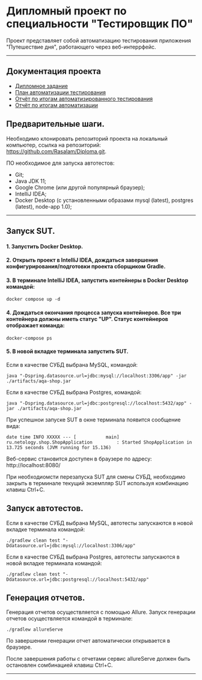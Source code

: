 # Дипломный проект по специальности "Тестировщик ПО" 

Проект представляет собой автоматизацию тестирования приложения "Путешествие дня", работающего через веб-интеррфейс.

---

## Документация проекта

- [Дипломное задание](https://github.com/netology-code/qa-diploma.git)
- [План автоматизации тестирования](https://github.com/Rasalam/Diploma/blob/12d947825f334a4e08695b8ff2d933d732cd82c2/documents/Plan.md)
- [Отчёт по итогам автоматизированного тестирования](https://github.com/Rasalam/Diploma/blob/12d947825f334a4e08695b8ff2d933d732cd82c2/documents/Report.md)
- [Отчёт по итогам автоматизации](https://github.com/Rasalam/Diploma/blob/6eeffc026c6af0e5880ff3fd000823ebd53fa0dc/documents/Summary.md)

## Предварительные шаги.

Необходимо клонировать репозиторий проекта на локальный компьютер, ссылка на репозиторий: https://github.com/Rasalam/Diploma.git.

ПО необходимое для запуска автотестов:

- Git;
- Java JDK 11;
- Google Chrome (или другой популярный браузер);
- IntelliJ IDEA;
- Docker Desktop (с установленными образами mysql (latest), postgres (latest), node-app 1.0);

---

## Запуск SUT.

#### 1. Запустить Docker Desktop.

#### 2. Открыть проект в IntelliJ IDEA, дождаться завершения конфигурирования/подготовки проекта сборщиком Gradle.

#### 3. В терминале IntelliJ IDEA, запустить контейнеры в Docker Desktop командой:

```
docker compose up -d
```
#### 4. Дождаться окончания процесса запуска контейнеров. Все три контейнера должны иметь статус "UP". Статус контейнеров отображает команда:

```
docker-compose ps
```

#### 5. В новой вкладке терминала запустить SUT.
Если в качестве СУБД выбрана MySQL, командой:
```
java "-Dspring.datasource.url=jdbc:mysql://localhost:3306/app" -jar ./artifacts/aqa-shop.jar
```
Если в качестве СУБД выбрана Postgres, командой:
```
java "-Dspring.datasource.url=jdbc:postgresql://localhost:5432/app" -jar ./artifacts/aqa-shop.jar
```
При успешнои запуске SUT в окне терминала появится сообщение вида:

```
date time INFO XXXXX --- [           main] ru.netology.shop.ShopApplication         : Started ShopApplication in 13.725 seconds (JVM running for 15.136)
```
Веб-сервис становится доступен в браузере по адресу: http://localhost:8080/

При необходиомсти перезапуска SUT для смены СУБД, необходимо закрыть в терминале текущий экземпляр SUT используя комбинацию клавиш Ctrl+C.

## Запуск автотестов.

Если в качестве СУБД выбрана MySQL, автотесты запускаются в новой вкладке терминала командой:
```
./gradlew clean test "-Ddatasource.url=jdbc:mysql://localhost:3306/app"
```
Если в качестве СУБД выбрана Postgres, автотесты запускаются в новой вкладке терминала командой:
```
./gradlew clean test "-Ddatasource.url=jdbc:postgresql://localhost:5432/app"
```
## Генерация отчетов.

Генерация отчетов осуществляется с помощью Allure. Запуск генерации отчетов осуществляется командой в терминале:

```
./gradlew allureServe
```

По завершении генерации отчет автоматически открывается в браузере.

После завершения работы с отчетами сервис allureServe должен быть остановлен сомбинацией клавиш Ctrl+C.

---
